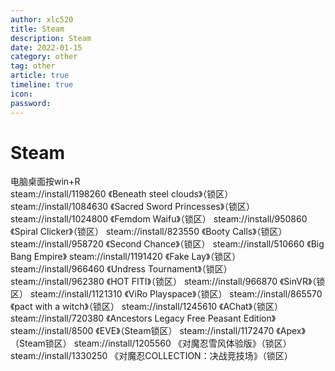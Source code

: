```yaml
---
author: xlc520
title: Steam
description: Steam
date: 2022-01-15
category: other
tag: other
article: true
timeline: true
icon: 
password: 
---
```

# Steam

电脑桌面按win+R	
steam://install/1198260 《Beneath steel clouds》（锁区）
steam://install/1084630 《Sacred Sword Princesses》（锁区）
steam://install/1024800 《Femdom Waifu》（锁区）
steam://install/950860 《Spiral Clicker》（锁区）
steam://install/823550 《Booty Calls》（锁区）
steam://install/958720 《Second Chance》（锁区）
steam://install/510660 《Big Bang Empire》
steam://install/1191420 《Fake Lay》（锁区）
steam://install/966460 《Undress Tournament》（锁区）
steam://install/962380 《HOT FITI》（锁区）
steam://install/966870 《SinVR》（锁区）
steam://install/1121310 《ViRo Playspace》（锁区）
steam://install/865570 《pact with a witch》（锁区）
steam://install/1245610 《AChat》（锁区）
steam://install/720380 《Ancestors Legacy Free Peasant Edition》
steam://install/8500 《EVE》（Steam锁区）
steam://install/1172470 《Apex》（Steam锁区）
steam://install/1205560 《对魔忍雪风体验版》（锁区）
steam://install/1330250 《对魔忍COLLECTION：决战竞技场》（锁区） 
